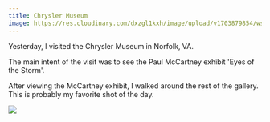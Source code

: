 ```yaml
---
title: Chrysler Museum
image: https://res.cloudinary.com/dxzgl1kxh/image/upload/v1703879854/wszzprtlkixlfjjjmsyp.jpg
---
```


Yesterday, I visited the Chrysler Museum in Norfolk, VA.

The main intent of the visit was to see the Paul McCartney exhibit 'Eyes of the Storm'.

After viewing the McCartney exhibit, I walked around the rest of the gallery.
This is probably my favorite shot of the day.

![](https://res.cloudinary.com/dxzgl1kxh/image/upload/v1703879175/t20cuteamo4hbsl70jol.jpg)
